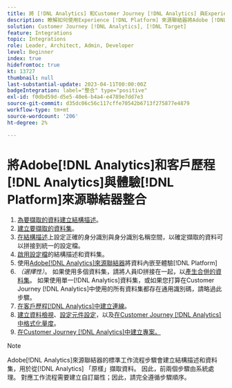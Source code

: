 ```yaml
---
title: 將 [!DNL Analytics] 和Customer Journey [!DNL Analytics] 與Experience [!DNL Platform] 來源聯結器教學課程整合
description: 瞭解如何使用Experience [!DNL Platform] 來源聯結器將Adobe [!DNL Analytics] 與客戶歷程 [!DNL Analytics] 整合。
solution: Customer Journey [!DNL Analytics], [!DNL Target]
feature: Integrations
topic: Integrations
role: Leader, Architect, Admin, Developer
level: Beginner
index: true
hidefromtoc: true
kt: 13727
thumbnail: null
last-substantial-update: 2023-04-11T00:00:00Z
badgeIntegration: label="整合" type="positive"
exl-id: f0dbd59d-d5e5-40e6-b4a4-e4789e7dd7e3
source-git-commit: d35dc06c56c117cffe70542b6713f275877e4879
workflow-type: tm+mt
source-wordcount: '206'
ht-degree: 2%

---
```


# 將Adobe[!DNL Analytics]和客戶歷程[!DNL Analytics]與體驗[!DNL Platform]來源聯結器整合

<ol>
    <li><a href="https://experienceleague.adobe.com/?lang=en#dashboard/learning" _target="_blank" rel="noopener noreferrer">為要擷取的資料建立結構描述</a>。</li>
    <li><a href="https://experienceleague.adobe.com/docs/platform-learn/tutorials/data-ingestion/create-datasets-and-ingest-data.html" _target="_blank" rel="noopener noreferrer">建立要擷取的資料集</a>。</a></li>
    <li><a href="https://experienceleague.adobe.com/docs/platform-learn/tutorials/identities/label-ingest-and-verify-identity-data.html?lang=en" _target="_blank" rel="noopener noreferrer">在結構描述</a>上設定正確的身分識別與身分識別名稱空間，以確定擷取的資料可以拼接到統一的設定檔。</li> 
    <li><a href="https://experienceleague.adobe.com/docs/platform-learn/tutorials/profiles/bring-data-into-the-real-time-customer-profile.html?lang=zh-Hant" _target="_blank" rel="noopener noreferrer">啟用設定檔</a>的結構描述和資料集。</li>
    <li>使用<a href="https://experienceleague.adobe.com/docs/platform-learn/tutorials/sources/ingest-data-from-adobe-analytics.html?lang=zh-Hant" _target="_blank" rel="noopener noreferrer">Adobe[!DNL Analytics]來源聯結器</a>將資料內嵌至體驗[!DNL Platform]</li>
    <li><i>（選擇性）</i>。 如果使用多個資料集，請將人員ID拼接在一起，以<a href="https://experienceleague.adobe.com/docs/analytics-platform/using/cja-connections/combined-dataset.html" _target="_blank" rel="noopener noreferrer">產生合併的資料集</a>。 如果使用單一[!DNL Analytics]資料集，或如果您打算在Customer Journey [!DNL Analytics]中使用的所有資料集都存在通用識別碼，請略過此步驟。</li>
    <li><a href="https://experienceleague.adobe.com/docs/customer-journey-analytics-learn/tutorials/connections/connecting-customer-journey-analytics-to-data-sources-in-platform.html" _target="_blank" rel="noopener noreferrer">在客戶歷程[!DNL Analytics]中建立連線</a>。</li>
    <li><a href="https://experienceleague.adobe.com/docs/customer-journey-analytics-learn/tutorials/data-views/basic-configuration-for-data-views.html" _target="_blank" rel="noopener noreferrer">建立資料檢視</a>、<a href="https://experienceleague.adobe.com/docs/customer-journey-analytics-learn/tutorials/data-views/configuring-component-settings-in-data-views.html" _target="_blank" rel="noopener noreferrer">設定元件設定</a>，以及<a href="https://experienceleague.adobe.com/docs/customer-journey-analytics-learn/tutorials/data-views/formatting-metrics-in-data-views.html" _target="_blank" rel="noopener noreferrer">在Customer Journey [!DNL Analytics]中格式化量度</a>。
    <li><a href="https://experienceleague.adobe.com/docs/customer-journey-analytics-learn/tutorials/analysis-workspace/workspace-projects/build-a-new-project.html?lang=zh-Hant" _target="_blank" rel="noopener noreferrer">在Customer Journey [!DNL Analytics]中建立專案。</a></li>
</ol>

>[!NOTE]
>
>Adobe[!DNL Analytics]來源聯結器的標準工作流程步驟會建立結構描述和資料集，用於從[!DNL Analytics] 「原樣」擷取資料。 因此，前兩個步驟由系統處理。 對應工作流程需要建立自訂屬性；因此，請完全遵循步驟順序。
